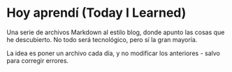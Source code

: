 # Hoy aprendí (Today I Learned)
Una serie de archivos Markdown al estilo blog, donde apunto las cosas que he descubierto.
No todo será tecnológico, pero sí la gran mayoría.

La idea es poner un archivo cada día, y no modificar los anteriores - salvo para corregir errores.
